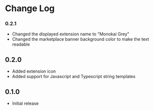 # Change Log

### 0.2.1
- Changed the displayed extension name to "Monokai Grey"
- Changed the marketplace banner background color to make the text readable

## 0.2.0
- Added extension icon
- Added support for Javascript and Typescript string templates

## 0.1.0
- Initial release
